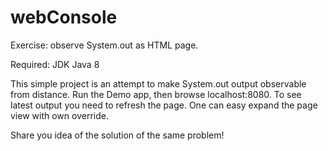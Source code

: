 # webConsole
Exercise: observe System.out as HTML page.

Required: JDK Java 8

This simple project is an attempt to make System.out output observable from distance.  Run the Demo app, then browse localhost:8080. 
To see latest output you need to refresh the page. One can easy expand the page view with own override. 

Share you idea of the solution of the same problem!
